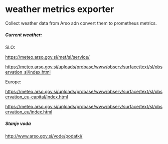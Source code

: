 # weather metrics exporter

Collect weather data from Arso adn convert them to prometheus metrics.


##### Current weather:

SLO:


https://meteo.arso.gov.si/met/sl/service/

https://meteo.arso.gov.si/uploads/probase/www/observ/surface/text/sl/observation_si/index.html




Europe:

https://meteo.arso.gov.si/uploads/probase/www/observ/surface/text/sl/observation_eu-capital/index.html


https://meteo.arso.gov.si/uploads/probase/www/observ/surface/text/sl/observation_eu/index.html


##### Stanje voda

http://www.arso.gov.si/vode/podatki/




